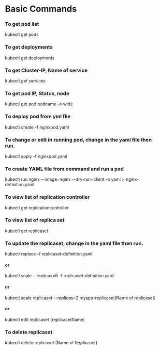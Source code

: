 # Basic Commands
### To get pod list
kubectl get pods
### To get deployments
kubectl get deployments
### To get Cluster-IP, Name of service
kubectl get services
### To get pod IP, Status, node
kubectl get pod podname -o wide
### To deploy pod from yml file 
kubectl create -f nginxpod.yaml
### To change or edit in running pod, change in the yaml file then run.
kubectl apply -f nginxpod.yaml
### To create YAML file from command and run a pod 
kubectl run nginx --image=nginx --dry-run=client -o yaml > nginx-definition.yaml
### To view list of replication controller 
kubectl get replicationcontroller
### To view list of replica set 
kubectl get replicaset
### To update the replicaset, change in the yaml file then run.
kubectl replace -f replicaset-definition.yaml
#### or 
kubectl scale --replicas=6 -f replicaset-definition.yaml
#### or 
kubectl scale replicaset --replicas=2 myapp-replicaset(Name of replicaset)
#### or
kubectl edit replicaset (replicasetName)
### To delete replicaset
kubectl delete replicaset (Name of Replicaset)
